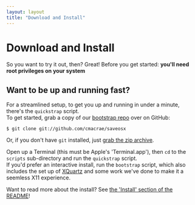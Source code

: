 ```yaml
---
layout: layout
title: "Download and Install"
---
```


Download and Install
====================

So you want to try it out, then? Great!
Before you get started: **you'll need root privileges on your system**

Want to be up and running fast?
-------------------------------
For a streamlined setup, to get you up and running in under a minute, there's the `quickstrap` script.  
To get started, grab a copy of our [bootstrap repo](https://github.com/cmacrae/saveosx) over on GitHub:

	$ git clone git://github.com/cmacrae/saveosx

Or, if you don't have `git` installed, just [grab the zip archive](https://github.com/cmacrae/saveosx/archive/master.zip).
	   
Open up a Terminal (this must be Apple's 'Terminal.app'), then `cd` to the `scripts` sub-directory and run the `quickstrap` script.  
If you'd prefer an interactive install, run the `bootstrap` script, which also includes the set up of [XQuartz](http://xquartz.macosforge.org/) and some work we've done to make it a seemless X11 experience.

Want to read more about the install? See [the 'Install' section of the README](https://github.com/cmacrae/saveosx#installation)!  

